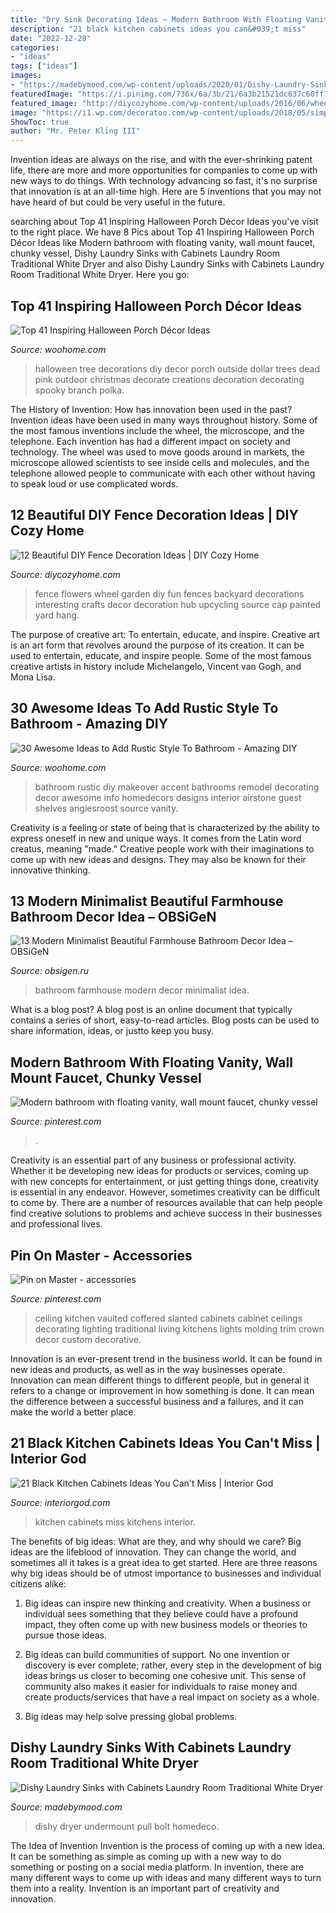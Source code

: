 ```yaml
---
title: "Dry Sink Decorating Ideas ~ Modern Bathroom With Floating Vanity, Wall Mount Faucet, Chunky Vessel"
description: "21 black kitchen cabinets ideas you can&#039;t miss"
date: "2022-12-28"
categories:
- "ideas"
tags: ["ideas"]
images:
- "https://madebymood.com/wp-content/uploads/2020/01/Dishy-Laundry-Sinks-With-Cabinets-Laundry-Room-Traditional-With-White-Washer-And-Dark-Wood-Floor.jpg"
featuredImage: "https://i.pinimg.com/736x/6a/3b/21/6a3b21521dc637c60ff7d13f3e13c74c--vaulted-coffered-ceiling-kitchen-sink-faucets.jpg"
featured_image: "http://diycozyhome.com/wp-content/uploads/2016/06/wheel-flowers.jpg"
image: "https://i1.wp.com/decoratoo.com/wp-content/uploads/2018/05/simple1_result-2.jpg?resize=564%2C846&amp;ssl=1"
ShowToc: true
author: "Mr. Peter Kling III"
---
```



Invention ideas are always on the rise, and with the ever-shrinking patent life, there are more and more opportunities for companies to come up with new ways to do things. With technology advancing so fast, it's no surprise that innovation is at an all-time high. Here are 5 inventions that you may not have heard of but could be very useful in the future.

	

		
searching about Top 41 Inspiring Halloween Porch Décor Ideas you've visit to the right place. We have 8 Pics about Top 41 Inspiring Halloween Porch Décor Ideas like Modern bathroom with floating vanity, wall mount faucet, chunky vessel, Dishy Laundry Sinks with Cabinets Laundry Room Traditional White Dryer and also Dishy Laundry Sinks with Cabinets Laundry Room Traditional White Dryer. Here you go:
		
    
## Top 41 Inspiring Halloween Porch Décor Ideas

<img loading=lazy src="http://www.woohome.com/wp-content/uploads/2014/10/Halloween-porch-ideas-21.jpg" onerror="this.onerror=null;this.src='https://tse4.mm.bing.net/th?id=OIP.nF_s3sUt2QASX3GjqbxymgHaLI&amp;pid=15.1';" alt="Top 41 Inspiring Halloween Porch Décor Ideas">

_Source: woohome.com_

>halloween tree decorations diy decor porch outside dollar trees dead pink outdoor christmas decorate creations decoration decorating spooky branch polka. 

	

The History of Invention: How has innovation been used in the past?
Invention ideas have been used in many ways throughout history. Some of the most famous inventions include the wheel, the microscope, and the telephone. Each invention has had a different impact on society and technology. The wheel was used to move goods around in markets, the microscope allowed scientists to see inside cells and molecules, and the telephone allowed people to communicate with each other without having to speak loud or use complicated words.

    
## 12 Beautiful DIY Fence Decoration Ideas | DIY Cozy Home

<img loading=lazy src="http://diycozyhome.com/wp-content/uploads/2016/06/wheel-flowers.jpg" onerror="this.onerror=null;this.src='https://tse2.mm.bing.net/th?id=OIP.HaZ6g6-5nJ6DOTIN4axxuQHaJ3&amp;pid=15.1';" alt="12 Beautiful DIY Fence Decoration Ideas | DIY Cozy Home">

_Source: diycozyhome.com_

>fence flowers wheel garden diy fun fences backyard decorations interesting crafts decor decoration hub upcycling source cap painted yard hang. 

	

The purpose of creative art: To entertain, educate, and inspire.
Creative art is an art form that revolves around the purpose of its creation. It can be used to entertain, educate, and inspire people. Some of the most famous creative artists in history include Michelangelo, Vincent van Gogh, and Mona Lisa.

    
## 30 Awesome Ideas To Add Rustic Style To Bathroom - Amazing DIY

<img loading=lazy src="http://www.woohome.com/wp-content/uploads/2017/07/Add-Rustic-Feel-to-Bathroom-23.jpg" onerror="this.onerror=null;this.src='https://tse4.mm.bing.net/th?id=OIP.zV-2oox1VOXSa4xhmm0TFQHaNK&amp;pid=15.1';" alt="30 Awesome Ideas to Add Rustic Style To Bathroom - Amazing DIY">

_Source: woohome.com_

>bathroom rustic diy makeover accent bathrooms remodel decorating decor awesome info homedecors designs interior airstone guest shelves angiesroost source vanity. 

	

Creativity is a feeling or state of being that is characterized by the ability to express oneself in new and unique ways. It comes from the Latin word creatus, meaning "made." Creative people work with their imaginations to come up with new ideas and designs. They may also be known for their innovative thinking.

    
## 13 Modern Minimalist Beautiful Farmhouse Bathroom Decor Idea – OBSiGeN

<img loading=lazy src="https://i1.wp.com/decoratoo.com/wp-content/uploads/2018/05/simple1_result-2.jpg?resize=564%2C846&amp;ssl=1" onerror="this.onerror=null;this.src='https://tse3.mm.bing.net/th?id=OIP.ES2244sK9uTdBoIZs0d2DAHaLH&amp;pid=15.1';" alt="13 Modern Minimalist Beautiful Farmhouse Bathroom Decor Idea – OBSiGeN">

_Source: obsigen.ru_

>bathroom farmhouse modern decor minimalist idea. 

	

What is a blog post?
A blog post is an online document that typically contains a series of short, easy-to-read articles. Blog posts can be used to share information, ideas, or justto keep you busy.

    
## Modern Bathroom With Floating Vanity, Wall Mount Faucet, Chunky Vessel

<img loading=lazy src="https://i.pinimg.com/736x/38/c6/e0/38c6e06e440ae7a06351958d4e8e3670.jpg" onerror="this.onerror=null;this.src='https://tse4.mm.bing.net/th?id=OIP.hWlJjVNmGJcWTCu_AHQDuAHaJ3&amp;pid=15.1';" alt="Modern bathroom with floating vanity, wall mount faucet, chunky vessel">

_Source: pinterest.com_

>. 

	

Creativity is an essential part of any business or professional activity. Whether it be developing new ideas for products or services, coming up with new concepts for entertainment, or just getting things done, creativity is essential in any endeavor. However, sometimes creativity can be difficult to come by. There are a number of resources available that can help people find creative solutions to problems and achieve success in their businesses and professional lives.

    
## Pin On Master - Accessories

<img loading=lazy src="https://i.pinimg.com/736x/6a/3b/21/6a3b21521dc637c60ff7d13f3e13c74c--vaulted-coffered-ceiling-kitchen-sink-faucets.jpg" onerror="this.onerror=null;this.src='https://tse3.mm.bing.net/th?id=OIP.t0PiNpjyzwT39d7fTOneBwHaLH&amp;pid=15.1';" alt="Pin on Master - accessories">

_Source: pinterest.com_

>ceiling kitchen vaulted coffered slanted cabinets cabinet ceilings decorating lighting traditional living kitchens lights molding trim crown decor custom decorative. 

	

Innovation is an ever-present trend in the business world. It can be found in new ideas and products, as well as in the way businesses operate. Innovation can mean different things to different people, but in general it refers to a change or improvement in how something is done. It can mean the difference between a successful business and a failures, and it can make the world a better place.

    
## 21 Black Kitchen Cabinets Ideas You Can&#039;t Miss | Interior God

<img loading=lazy src="http://interiorgod.com/wp-content/uploads/2016/12/Black-Kitchens.jpg" onerror="this.onerror=null;this.src='https://tse1.mm.bing.net/th?id=OIP.PC2a30v2LNfB6GHuZUKb2QHaLH&amp;pid=15.1';" alt="21 Black Kitchen Cabinets Ideas You Can&#039;t Miss | Interior God">

_Source: interiorgod.com_

>kitchen cabinets miss kitchens interior. 

	

The benefits of big ideas: What are they, and why should we care?
Big ideas are the lifeblood of innovation. They can change the world, and sometimes all it takes is a great idea to get started. Here are three reasons why big ideas should be of utmost importance to businesses and individual citizens alike: 
1) Big ideas can inspire new thinking and creativity. When a business or individual sees something that they believe could have a profound impact, they often come up with new business models or theories to pursue those ideas. 

2) Big ideas can build communities of support. No one invention or discovery is ever complete; rather, every step in the development of big ideas brings us closer to becoming one cohesive unit. This sense of community also makes it easier for individuals to raise money and create products/services that have a real impact on society as a whole. 

3) Big ideas may help solve pressing global problems.

    
## Dishy Laundry Sinks With Cabinets Laundry Room Traditional White Dryer

<img loading=lazy src="https://madebymood.com/wp-content/uploads/2020/01/Dishy-Laundry-Sinks-With-Cabinets-Laundry-Room-Traditional-With-White-Washer-And-Dark-Wood-Floor.jpg" onerror="this.onerror=null;this.src='https://tse1.mm.bing.net/th?id=OIP.zNKFkfgpUDFprIeH3ALJbQHaKJ&amp;pid=15.1';" alt="Dishy Laundry Sinks with Cabinets Laundry Room Traditional White Dryer">

_Source: madebymood.com_

>dishy dryer undermount pull bolt homedeco. 

	

The Idea of Invention
Invention is the process of coming up with a new idea. It can be something as simple as coming up with a new way to do something or posting on a social media platform. In invention, there are many different ways to come up with ideas and many different ways to turn them into a reality. Invention is an important part of creativity and innovation.

